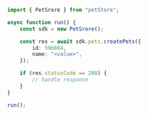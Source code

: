 <!-- Start SDK Example Usage [usage] -->
```typescript
import { PetSrore } from "petStore";

async function run() {
    const sdk = new PetSrore();

    const res = await sdk.pets.createPets({
        id: 596804,
        name: "<value>",
    });

    if (res.statusCode == 200) {
        // handle response
    }
}

run();

```
<!-- End SDK Example Usage [usage] -->